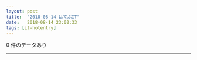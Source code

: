 ```yaml
---
layout: post
title:  "2018-08-14 はてぶIT"
date:   2018-08-14 23:02:33
tags: [it-hotentry]
---
```

0 件のデータあり

<hr>
